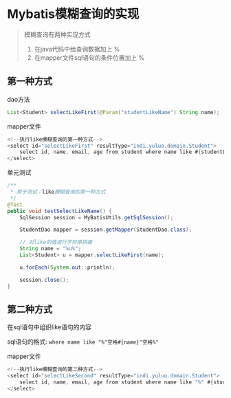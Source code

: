 # Mybatis模糊查询的实现

> 模糊查询有两种实现方式
>
> 1. 在java代码中给查询数据加上 % 
> 2. 在mapper文件sql语句的条件位置加上 % 

## 第一种方式

dao方法

```java
List<Student> selectLikeFirst(@Param("studentLikeName") String name);
```

mapper文件

```java
<!--执行like模糊查询的第一种方式-->
<select id="selectLikeFirst" resultType="indi.yuluo.domain.Student">
    select id, name, email, age from student where name like #{studentLikeName}
</select>
```

单元测试

```java
/**
 * 用于测试：like模糊查询的第一种方式
 */
@Test
public void testSelectLikeName() {
    SqlSession session = MyBatisUtils.getSqlSession();

    StudentDao mapper = session.getMapper(StudentDao.class);

    // 对like的值进行字符串拼接
    String name = "%u%";
    List<Student> u = mapper.selectLikeFirst(name);

    u.forEach(System.out::println);

    session.close();
}
```

## 第二种方式

在sql语句中组织like语句的内容

sql语句的格式: `where name like "%"空格#{name}"空格%"`

mapper文件

```java
<!--执行like模糊查询的第二种方式-->
<select id="selectLikeSecond" resultType="indi.yuluo.domain.Student">
    select id, name, email, age from student where name like "%" #{studentLikeName} "%"
</select>
```